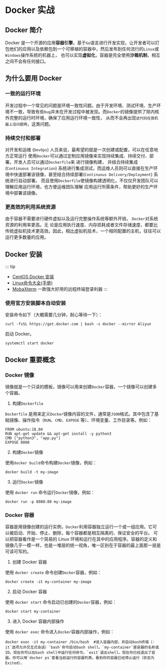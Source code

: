 # Docker 实战 

## Docker 简介

Docker 是一个开源的应用**容器引擎**，基于`Go`语言进行开发实现，让开发者可以打包他们的应用以及依赖包到一个可移植的容器中，然后发布到任何流行的`Linux`或`Windows`操作系统的机器上，
也可以实现**虚拟化**，容器是完全使用**沙箱机制**，相互之间不会有任何接口。

## 为什么要用 Docker

### 一致的运行环境

开发过程中一个常见的问题是环境一致性问题。由于开发环境、测试环境、生产环境不一致，导致有些`bug`并未在开发过程中被发现。而`Docker`的镜像提供了除内核外完整的运行时环境，确保了应用运行环境一致性，
从而不会再出现`这代码在我机器上没问题啊`，这类问题。

### 持续交付和部署

对开发和运维 (`DevOps`) 人员来说，最希望的就是一次创建或配置，可以在任意地方正常运行 使用`Docker`可以通过定制应用镜像来实现持续集成、持续交付、部署。开发人员可以通过`Dockerfile`来 进行镜像构建，
并结合持续集成(`Continuous Integration`) 系统进行集成测试，而运维人员则可以直接在生产环境中快速部署该镜像，甚至结合持续部署(`Continuous Delivery/Deployment`) 系统进行自动部署。
而且使用`Dockerfile`使镜像构建透明化，不仅仅开发团队可以理解应用运行环境，也方便运维团队理解 应用运行所需条件，帮助更好的生产环境中部署该镜像。

### 更高效的利用系统资源

由于容器不需要进行硬件虚拟以及运行完整操作系统等额外开销， `Docker`对系统资源的利用率更高。无 论是应用执行速度、内存损耗或者文件存储速度，都要比传统虚拟机技术更高效。因此，相比虚拟机技术，一个相同配置的主机，往往可以运行更多数量的应用。

## Docker 安装 

::: tip
- [CentOS Docker 安装](https://www.runoob.com/docker/centos-docker-install.html)
- [Linux命令大全(手册)](https://www.linuxcool.com/)
- [MobaXterm](https://mobaxterm.mobatek.net/) 一款强大好用的远程终端登录利器
  :::

### 使用官方安装脚本自动安装

安装命令如下（大概需要几分钟，耐心等待一下）：
```curl
curl -fsSL https://get.docker.com | bash -s docker --mirror Aliyun
```

启动 Docker。
```shell
systemctl start docker
```

## Docker 重要概念

### Docker 镜像

镜像就是一个只读的模板，镜像可以用来创建`Docker`容器，一个镜像可以创建多个容器。

1. 构建`Dockerfile`

`Dockerfile` 是用来定义`Docker`镜像内容的文件，通常是`JSON`格式。其中包含了基础镜像、操作指令（`RUN`、`CMD`、`EXPOSE` 等）、环境变量、工作目录等。例如：
```
FROM ubuntu:18.04
RUN apt-get update && apt-get install -y python3
CMD ["python3", "app.py"]
EXPOSE 8080
```

2. 构建`Docker`镜像

使用`docker build`命令构建`Docker`镜像，例如：

```shell
docker build -t my-image
```

3. 运行`Docker`镜像

使用 `docker run` 命令运行`Docker`镜像，例如：

```shell
docker run -p 8080:80 my-image
```

### Docker 容器

容器是用镜像创建的运行实例，`Docker`利用容器独立运行一个或一组应用。它可以被启动、开始、停止、删除，每个容器都是相互隔离的、保证安全的平台。
可以把容器看作是一个简易的 Linux 环境和运行在其中的应用程序。容器的定义和镜像几乎一模一样，也是一堆层的统一视角，唯一区别在于容器的最上面那一层是可读可写的。

1. 创建 Docker 容器

使用 `docker create` 命令创建`Docker`容器，例如：
```shell
docker create -it my-container my-image
```

2. 启动 Docker 容器

使用 `docker start` 命令启动已创建的`Docker`容器，例如：
```shell
docker start my-container
```

3. 进入 Docker 容器内部操作

使用 `docker exec` 命令进入`Docker`容器内部操作，例如：
```shell
docker exec -it my-container /bin/bash  #进入容器内部，并启动bash终端（-it`选项允许交互式会话）`bash`命令启动bash shell。`my-container`是容器的名称或ID。现在你可以在bash shell中运行任何命令。`exit`退出shell。现在你已经退出了容器。你可以用`docker ps`查看当前运行的容器列表。看到你的容器已经停止运行（状态为Exited）。
